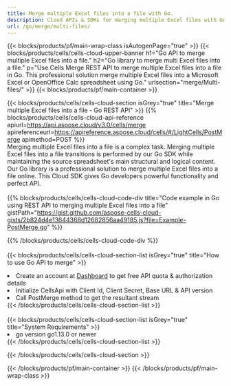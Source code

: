 ```yaml
---
title: Merge multiple Excel files into a file with Go. 
description: Cloud APIs & SDKs for merging multiple Excel files with Go 
url: /go/merge/multi-files/
---
```



{{< blocks/products/pf/main-wrap-class isAutogenPage="true" >}}
{{< blocks/products/cells/cells-cloud-upper-banner h1="Go API to merge multiple Excel files into a file." h2="Go library to merge multi Excel files into a file." p="Use Cells Merge REST API to merge multiple Excel files into a file in Go. This professional solution merge multiple Excel files into a Microsoft Excel or OpenOffice Calc spreadsheet using Go." urlsection="merge/Multi-files/" >}}
{{< blocks/products/pf/main-container >}}

{{< blocks/products/cells/cells-cloud-section isGrey="true"  title="Merge multiple Excel files into a file - Go REST API" >}}
{{% blocks/products/cells/cells-cloud-api-reference  apiurl=https://api.aspose.cloud/v3.0/cells/merge  apireferenceurl=https://apireference.aspose.cloud/cells/#/LightCells/PostMerge  apimethod=POST %}}
<br/>
Merging multiple Excel files into a file is a complex task. Merging multiple Excel files into a file transitions is performed by our Go SDK while maintaining the source spreadsheet's main structural and logical content. Our Go library is a professional solution to merge multiple Excel files into a file online. This Cloud SDK gives Go developers powerful functionality and perfect API.
<br/>
<br/>
{{% blocks/products/cells/cells-cloud-code-div title="Code example in Go using REST API to merging multiple Excel files into a file" gistPath="https://gist.github.com/aspose-cells-cloud-gists/2b824d4e13644368d12682856aa49185.js?file=Example-PostMerge.go" %}}
  
{{% /blocks/products/cells/cells-cloud-code-div  %}}
<br/>
<br/>
{{< blocks/products/cells/cells-cloud-section-list isGrey="true"  title="How to use Go API to merge" >}}
<li>Create an account at <a href="https://dashboard.aspose.cloud/">Dashboard</a> to get free API quota & authorization details</li>
<li>Initialize CellsApi with Client Id, Client Secret, Base URL & API version</li>
<li>Call PostMerge method to get the resultant stream</li>
{{< /blocks/products/cells/cells-cloud-section-list >}}
<br/>
<br/>
{{< blocks/products/cells/cells-cloud-section-list isGrey="true"  title="System Requirements" >}}
<li>go version go1.13.0 or newer</li>
{{< /blocks/products/cells/cells-cloud-section-list >}}

{{< /blocks/products/cells/cells-cloud-section >}}

{{< /blocks/products/pf/main-container >}}
{{< /blocks/products/pf/main-wrap-class >}}
